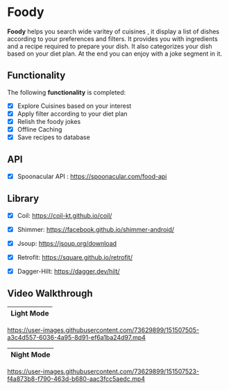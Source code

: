 # Foody
**Foody** helps you search wide varitey of cuisines , it display a list of dishes according to your preferences and filters. It provides you with ingredients and a recipe required to prepare your dish. It also categorizes your dish based on your diet plan. At the end you can enjoy with a joke segment in it.

## Functionality  

The following **functionality** is completed:

* [x] Explore Cuisines based on your interest
* [x] Apply filter according to your diet plan
* [x] Relish the foody jokes
* [x] Offline Caching 
* [x] Save recipes to database 

## API
* [x] Spoonacular API : https://spoonacular.com/food-api 

## Library 
* [x] Coil: https://coil-kt.github.io/coil/ 
* [x] Shimmer: https://facebook.github.io/shimmer-android/
* [x] Jsoup: https://jsoup.org/download 
* [x] Retrofit: https://square.github.io/retrofit/ 
* [x] Dagger-Hilt: https://dagger.dev/hilt/  


## Video Walkthrough

Light Mode             |
:-------------------------:|

https://user-images.githubusercontent.com/73629899/151507505-a3c4d557-6036-4a95-8d91-ef6a1ba24d97.mp4


Night Mode             |
:-------------------------:|


https://user-images.githubusercontent.com/73629899/151507523-f4a873b8-f790-463d-b680-aac3fcc5aedc.mp4




